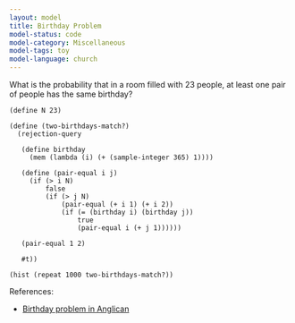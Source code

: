 ```yaml
---
layout: model
title: Birthday Problem
model-status: code
model-category: Miscellaneous
model-tags: toy
model-language: church
---
```


What is the probability that in a room filled with 23 people, at least one pair of people has the same birthday?

    (define N 23)
    
    (define (two-birthdays-match?)
      (rejection-query
       
       (define birthday 
         (mem (lambda (i) (+ (sample-integer 365) 1))))
       
       (define (pair-equal i j)
         (if (> i N) 
             false
             (if (> j N)
                 (pair-equal (+ i 1) (+ i 2))
                 (if (= (birthday i) (birthday j)) 
                     true
                     (pair-equal i (+ j 1))))))
       
       (pair-equal 1 2)
       
       #t))
    
    (hist (repeat 1000 two-birthdays-match?))
    
References:

- [Birthday problem in Anglican](http://www.robots.ox.ac.uk/~fwood/anglican/examples/birthday/)
